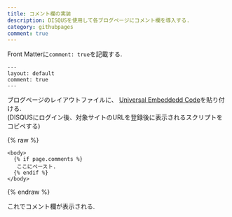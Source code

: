 ```yaml
---
title: コメント欄の実装
description: DISQUSを使用して各ブログページにコメント欄を導入する.  
category: githubpages
comment: true
---
```


Front Matterに`comment: true`を記載する.  
```
---
layout: default
comment: true
---
```

ブログページのレイアウトファイルに、
[Universal Embeddedd Code](https://disqus.com/admin/install/platforms/universalcode)を貼り付ける.  
(DISQUSにログイン後、対象サイトのURLを登録後に表示されるスクリプトをコピペする)  

{% raw %}
```
<body>
  {% if page.comments %}
   ここにペースト. 
  {% endif %}
</body>
```
{% endraw %}

これでコメント欄が表示される.  




